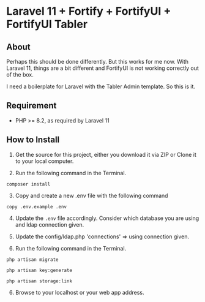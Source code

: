 # Laravel 11 + Fortify + FortifyUI + FortifyUI Tabler

## About

Perhaps this should be done differently. But this works for me now. With Laravel 11, things are a bit different and FortifyUI is not working correctly out of the box.

I need a boilerplate for Laravel with the Tabler Admin template. So this is it.

## Requirement

* PHP >= 8.2, as required by Laravel 11

## How to Install

1. Get the source for this project, either you download it via ZIP or Clone it to your local computer.

2. Run the following command in the Terminal.
```
composer install
```

3. Copy and create a new .env file with the following command
```
copy .env.example .env
```

4. Update the ```.env``` file accordingly. Consider which database you are using and ldap connection given.
   
5. Update the config/ldap.php 'connections' => using connection given.

6. Run the following command in the Terminal.
```
php artisan migrate
```
```
php artisan key:generate
```
```
php artisan storage:link
```

6. Browse to your localhost or your web app address.
